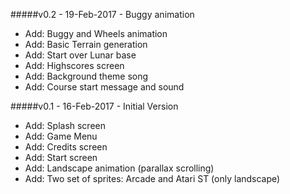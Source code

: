 #####v0.2 - 19-Feb-2017 - Buggy animation
* Add: Buggy and Wheels animation
* Add: Basic Terrain generation
* Add: Start over Lunar base
* Add: Highscores screen
* Add: Background theme song
* Add: Course start message and sound

#####v0.1 - 16-Feb-2017 - Initial Version
* Add: Splash screen
* Add: Game Menu
* Add: Credits screen
* Add: Start screen
* Add: Landscape animation (parallax scrolling)
* Add: Two set of sprites: Arcade and Atari ST (only landscape)
